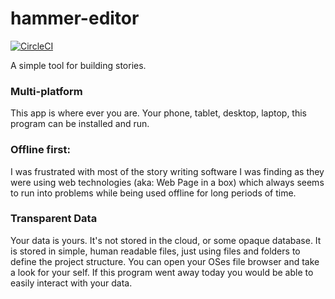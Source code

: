 # hammer-editor

[![CircleCI](https://dl.circleci.com/status-badge/img/gh/Wavesonics/hammer-editor/tree/master.svg?style=svg)](https://dl.circleci.com/status-badge/redirect/gh/Wavesonics/hammer-editor/tree/master)

A simple tool for building stories.

### Multi-platform
This app is where ever you are. Your phone, tablet, desktop, laptop, this program can be installed and run.

### Offline first:
I was frustrated with most of the story writing software I was finding as they were using web technologies (aka: Web Page in a box) which always seems to run into problems while being used offline for long periods of time.

### Transparent Data
Your data is yours. It's not stored in the cloud, or some opaque database. It is stored in simple, human readable files, just using files and folders to define the project structure. You can open your OSes file browser and take a look for your self. If this program went away today you would be able to easily interact with your data.
